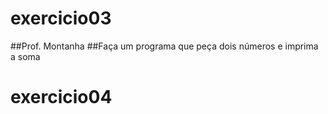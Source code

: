 # exercicio03
##Prof. Montanha
##Faça um programa que peça dois números e imprima a soma
# exercicio04

